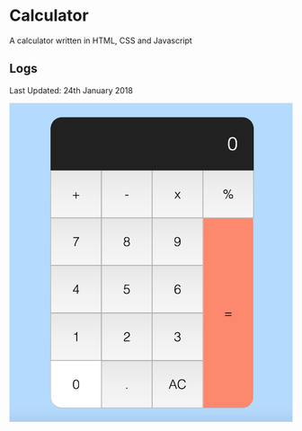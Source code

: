 # Calculator
A calculator written in HTML, CSS and Javascript

## Logs
Last Updated: 24th January 2018

<img src="Images/Updated-Calculator.png" alt="Calculator">
